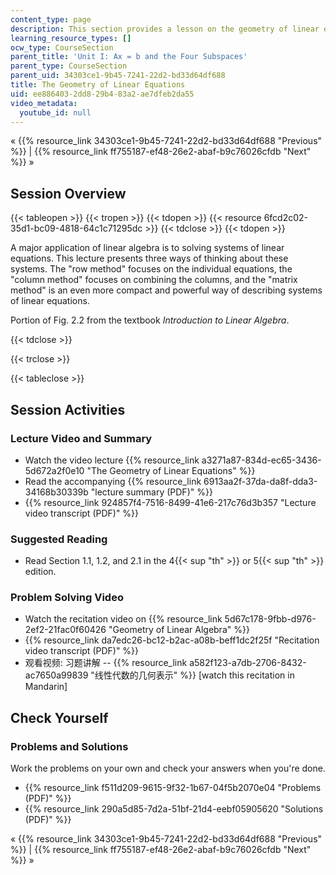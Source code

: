 ```yaml
---
content_type: page
description: This section provides a lesson on the geometry of linear equations.
learning_resource_types: []
ocw_type: CourseSection
parent_title: 'Unit I: Ax = b and the Four Subspaces'
parent_type: CourseSection
parent_uid: 34303ce1-9b45-7241-22d2-bd33d64df688
title: The Geometry of Linear Equations
uid: ee886403-2dd8-29b4-83a2-ae7dfeb2da55
video_metadata:
  youtube_id: null
---
```


« {{% resource_link 34303ce1-9b45-7241-22d2-bd33d64df688 "Previous" %}} | {{% resource_link ff755187-ef48-26e2-abaf-b9c76026cfdb "Next" %}} »

Session Overview
----------------

{{< tableopen >}}
{{< tropen >}}
{{< tdopen >}}
{{< resource 6fcd2c02-35d1-bc09-4818-64c1c71295dc >}}
{{< tdclose >}}
{{< tdopen >}}


A major application of linear algebra is to solving systems of linear equations. This lecture presents three ways of thinking about these systems. The "row method" focuses on the individual equations, the "column method" focuses on combining the columns, and the "matrix method" is an even more compact and powerful way of describing systems of linear equations.

Portion of Fig. 2.2 from the textbook _Introduction to Linear Algebra_.


{{< tdclose >}}

{{< trclose >}}

{{< tableclose >}}

Session Activities
------------------

### Lecture Video and Summary

*   Watch the video lecture {{% resource_link a3271a87-834d-ec65-3436-5d672a2f0e10 "The Geometry of Linear Equations" %}}
*   Read the accompanying {{% resource_link 6913aa2f-37da-da8f-dda3-34168b30339b "lecture summary (PDF)" %}}
*   {{% resource_link 924857f4-7516-8499-41e6-217c76d3b357 "Lecture video transcript (PDF)" %}}

### Suggested Reading

*   Read Section 1.1, 1.2, and 2.1 in the 4{{< sup "th" >}} or 5{{< sup "th" >}} edition.

### Problem Solving Video

*   Watch the recitation video on {{% resource_link 5d67c178-9fbb-d976-2ef2-21fac0f60426 "Geometry of Linear Algebra" %}}
*   {{% resource_link da7edc26-bc12-b2ac-a08b-beff1dc2f25f "Recitation video transcript (PDF)" %}}
*   观看视频: 习题讲解 -- {{% resource_link a582f123-a7db-2706-8432-ac7650a99839 "线性代数的几何表示" %}} \[watch this recitation in Mandarin\]

Check Yourself
--------------

### Problems and Solutions

Work the problems on your own and check your answers when you're done.

*   {{% resource_link f511d209-9615-9f32-1b67-04f5b2070e04 "Problems (PDF)" %}}
*   {{% resource_link 290a5d85-7d2a-51bf-21d4-eebf05905620 "Solutions (PDF)" %}}

« {{% resource_link 34303ce1-9b45-7241-22d2-bd33d64df688 "Previous" %}} | {{% resource_link ff755187-ef48-26e2-abaf-b9c76026cfdb "Next" %}} »